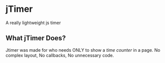 # jTimer
A really lightweight js timer

## What jTimer Does?
Jtimer was made for who needs ONLY to show a *time counter* in a page. No complex layout, No callbacks, No unnecessary code.


